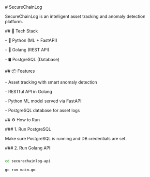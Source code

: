 \# SecureChainLog



SecureChainLog is an intelligent asset tracking and anomaly detection platform.



\## 🔧 Tech Stack

\- 🐍 Python (ML + FastAPI)

\- 🚀 Golang (REST API)

\- 🛢️ PostgreSQL (Database)



\## 📦 Features

\- Asset tracking with smart anomaly detection

\- RESTful API in Golang

\- Python ML model served via FastAPI

\- PostgreSQL database for asset logs



\## ⚙️ How to Run



\### 1. Run PostgreSQL

Make sure PostgreSQL is running and DB credentials are set.



\### 2. Run Golang API



```bash

cd securechainlog-api

go run main.go



